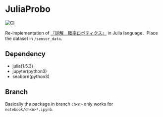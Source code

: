 # JuliaProbo

[![CI](https://github.com/soblin/JuliaProbo/actions/workflows/ci.yml/badge.svg)](https://github.com/soblin/JuliaProbo/actions/workflows/ci.yml)

Re-implementation of [『詳解　確率ロボティクス』](https://github.com/ryuichiueda/LNPR_BOOK_CODES) in Julia language．Place the dataset in `/sensor_data`.

## Dependency

- julia(1.5.3)
- jupyter(python3)
- seaborn(python3)

## Branch

Basically the package in branch `ch<n>` only works for `notebook/ch<n>*.ipynb`.
